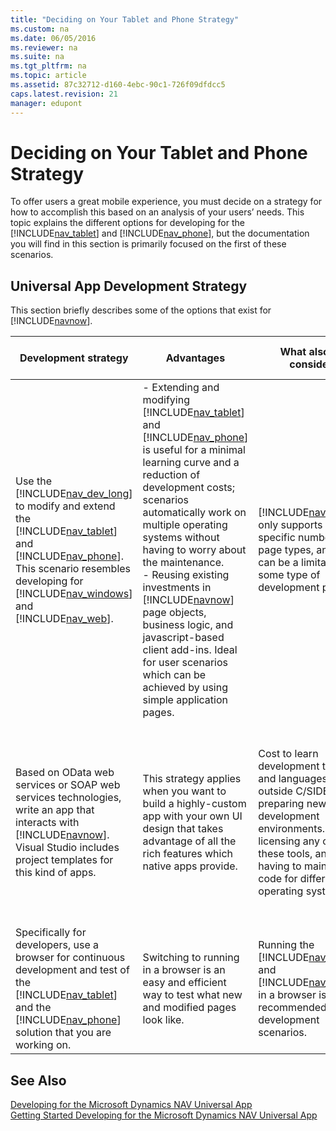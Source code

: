 ```yaml
---
title: "Deciding on Your Tablet and Phone Strategy"
ms.custom: na
ms.date: 06/05/2016
ms.reviewer: na
ms.suite: na
ms.tgt_pltfrm: na
ms.topic: article
ms.assetid: 87c32712-d160-4ebc-90c1-726f09dfdcc5
caps.latest.revision: 21
manager: edupont
---
```

# Deciding on Your Tablet and Phone Strategy
To offer users a great mobile experience, you must decide on a strategy for how to accomplish this based on an analysis of your users’ needs. This topic explains the different options for developing for the [!INCLUDE[nav_tablet](includes/nav_tablet_md.md)] and [!INCLUDE[nav_phone](includes/nav_phone_md.md)], but the documentation you will find in this section is primarily focused on the first of these scenarios.  
  
## Universal App Development Strategy  
 This section briefly describes some of the options that exist for [!INCLUDE[navnow](includes/navnow_md.md)].  
  
|Development strategy|Advantages|What also to consider|Examples|For more information, see|  
|--------------------------|----------------|---------------------------|--------------|-------------------------------|  
|Use the [!INCLUDE[nav_dev_long](includes/nav_dev_long_md.md)] to modify and extend the [!INCLUDE[nav_tablet](includes/nav_tablet_md.md)] and [!INCLUDE[nav_phone](includes/nav_phone_md.md)]. This scenario resembles developing for [!INCLUDE[nav_windows](includes/nav_windows_md.md)] and [!INCLUDE[nav_web](includes/nav_web_md.md)].|-   Extending and modifying [!INCLUDE[nav_tablet](includes/nav_tablet_md.md)] and [!INCLUDE[nav_phone](includes/nav_phone_md.md)] is useful for a minimal learning curve and a reduction of development costs; scenarios automatically work on multiple operating systems without having to worry about the maintenance.<br />-   Reusing existing investments in [!INCLUDE[navnow](includes/navnow_md.md)] page objects, business logic, and javascript\-based client add\-ins. Ideal for user scenarios which can be achieved by using simple application pages.|[!INCLUDE[navnow](includes/navnow_md.md)] only supports a specific number of page types, and this can be a limitation in some type of development projects.|-   For salespeople tracking customers, looking up item details, and capturing orders.<br />-   For technicians on the road using and re\-ordering spare parts.<br />-   For simple approval scenarios.|[Introducing the Microsoft Dynamics NAV Universal App](Introducing-the-Microsoft-Dynamics-NAV-Universal-App.md)<br /><br /> [Getting Started Developing for the Microsoft Dynamics NAV Universal App](Getting-Started-Developing-for-the-Microsoft-Dynamics-NAV-Universal-App.md)|  
|Based on OData web services or SOAP web services technologies, write an app that interacts with [!INCLUDE[navnow](includes/navnow_md.md)]. Visual Studio includes project templates for this kind of apps.|This strategy applies when you want to build a highly\-custom app with your own UI design that takes advantage of all the rich features which native apps provide.|Cost to learn development tools and languages outside C\/SIDE, preparing new development environments. Cost of licensing any one of these tools, and having to maintain code for different operating systems.|A simple touch interface for users to scan their access card for time registration.|[Using OData Web Services to Modify Data](Using-OData-Web-Services-to-Modify-Data.md)<br /><br /> [OData Web Services](OData-Web-Services.md)<br /><br /> [SOAP Web Services](SOAP-Web-Services.md)<br /><br /> [Web Services](Web-Services.md)<br /><br /> [Web Service Walkthroughs](Web-Service-Walkthroughs.md)|  
|Specifically for developers, use a browser for continuous development and test of the [!INCLUDE[nav_tablet](includes/nav_tablet_md.md)] and the [!INCLUDE[nav_phone](includes/nav_phone_md.md)] solution that you are working on.|Switching to running in a browser is an easy and efficient way to test what new and modified pages look like.|Running the [!INCLUDE[nav_tablet](includes/nav_tablet_md.md)] and [!INCLUDE[nav_phone](includes/nav_phone_md.md)] in a browser is only recommended for development scenarios.|Testing a Role Center throughout the development process from a browser.|[How to: Open the Microsoft Dynamics NAV Tablet or Phone Client from a Browser](../Topic/How%20to:%20Open%20the%20Microsoft%20Dynamics%20NAV%20Tablet%20or%20Phone%20Client%20from%20a%20Browser.md)|  
  
## See Also  
 [Developing for the Microsoft Dynamics NAV Universal App](Developing-for-the-Microsoft-Dynamics-NAV-Universal-App.md)   
 [Getting Started Developing for the Microsoft Dynamics NAV Universal App](Getting-Started-Developing-for-the-Microsoft-Dynamics-NAV-Universal-App.md)